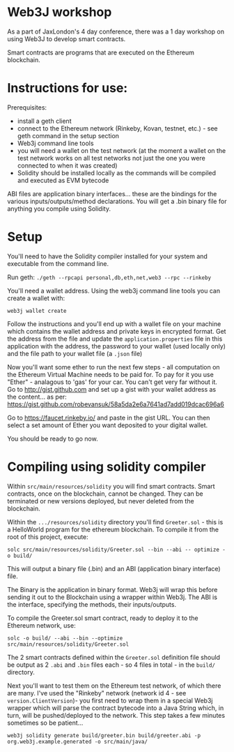 # Web3J workshop

As a part of JaxLondon's 4 day conference, there was a 1 day workshop on using Web3J to develop smart contracts.

Smart contracts are programs that are executed on the Ethereum blockchain.

# Instructions for use:

Prerequisites:
 
 - install a geth client
 - connect to the Ethereum network (Rinkeby, Kovan, testnet, etc.) - see geth command in the setup section
 - Web3j command line tools
 - you will need a wallet on the test network (at the moment a wallet on the test network works on all test networks not just the one you were connected to when it was created)
 - Solidity should be installed locally as the commands will be compiled and executed as EVM bytecode
 
ABI files are application binary interfaces... these are the bindings for the various inputs/outputs/method declarations.
You will get a .bin binary file for anything you compile using Solidity.

# Setup

You'll need to have the Solidity compiler installed for your system and executable from the command line.

Run geth:
```./geth --rpcapi personal,db,eth,net,web3 --rpc --rinkeby```

You'll need a wallet address. Using the web3j command line tools you can create a wallet with:

```web3j wallet create``` 

Follow the instructions and you'll end up with a wallet file on your machine which contains the wallet address and private keys in encrypted format. Get the address from the file and update the `application.properties` file in this application with the address, the password to your wallet (used locally only) and the file path to your wallet file (a `.json` file)

Now you'll want some ether to run the next few steps - all computation on the Ethereum Virtual Machine needs to be paid for. To pay for it you use "Ether" - analagous to 'gas' for your car. You can't get very far without it.
Go to http://gist.github.com and set up a gist with your wallet address as the content... as per: https://gist.github.com/robevansuk/58a5da2e6a7641ad7add019dcac696a6
 
Go to https://faucet.rinkeby.io/ and paste in the gist URL. You can then select a set amount of Ether you want deposited to your digital wallet.

You should be ready to go now.

# Compiling using solidity compiler
 
Within `src/main/resources/solidity` you will find smart contracts.
Smart contracts, once on the blockchain, cannot be changed. They can be terminated or new versions deployed, but never deleted from the blockchain.

Within the `.../resources/solidity` directory you'll find `Greeter.sol` - this is a HelloWorld program for the ethereum blockchain. To compile it from the root of this project, execute:

```solc src/main/resources/solidity/Greeter.sol --bin --abi -- optimize -o build/```

 
This will output a binary file (.bin) and an ABI (application binary interface) file.
  
The Binary is the application in binary format. Web3j will wrap this before sending it out to the Blockchain using a wrapper within Web3j.
The ABI is the interface, specifying the methods, their inputs/outputs.
 
To compile the Greeter.sol smart contract, ready to deploy it to the Ethereum network, use:

```solc -o build/ --abi --bin --optimize src/main/resources/solidity/Greeter.sol```

The 2 smart contracts defined within the `Greeter.sol` definition file should be output as 2 `.abi` and `.bin` files each - so 4 files in total - in the `build/` directory.

Next you'll want to test them on the Ethereum test network, of which there are many. I've used the "Rinkeby" network (network id 4 - see `version.ClientVersion`)- you first need to wrap them in a special Web3j wrapper which will parse the contract bytecode into a Java String which, in turn, will be pushed/deployed to the network. This step takes a few minutes sometimes so be patient...

```web3j solidity generate build/greeter.bin build/greeter.abi -p org.web3j.example.generated -o src/main/java/```



